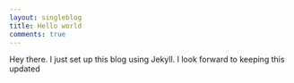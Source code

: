 ```yaml
---
layout: singleblog
title: Hello world
comments: true
---
```

Hey there. I just set up this blog using Jekyll.
I look forward to keeping this updated 
